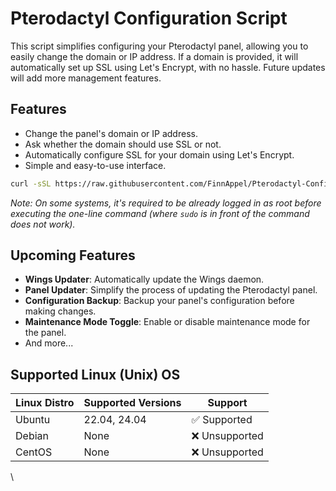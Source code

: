 # Pterodactyl Configuration Script

This script simplifies configuring your Pterodactyl panel, allowing you to easily change the domain or IP address. 
If a domain is provided, it will automatically set up SSL using Let's Encrypt, with no hassle. 
Future updates will add more management features.


## Features

- Change the panel's domain or IP address.
- Ask whether the domain should use SSL or not.
- Automatically configure SSL for your domain using Let's Encrypt.
- Simple and easy-to-use interface.

```bash
curl -sSL https://raw.githubusercontent.com/FinnAppel/Pterodactyl-Configurator/refs/heads/main/configurator.sh | sudo bash
```
_Note: On some systems, it's required to be already logged in as root before executing the one-line command (where `sudo` is in front of the command does not work)._

## Upcoming Features

- **Wings Updater**: Automatically update the Wings daemon.
- **Panel Updater**: Simplify the process of updating the Pterodactyl panel.
- **Configuration Backup**: Backup your panel's configuration before making changes.
- **Maintenance Mode Toggle**: Enable or disable maintenance mode for the panel.
- And more...

## Supported Linux (Unix) OS

| Linux Distro | Supported Versions | Support          |
| ------------ | ------------------ | ---------------- |
| Ubuntu       | 22.04, 24.04       | ✅ Supported |
| Debian       | None               | :x: Unsupported  |
| CentOS       | None               | :x: Unsupported  |

\

